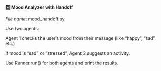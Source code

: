 **2️⃣ Mood Analyzer with Handoff**

*File name*: mood_handoff.py

Use two agents:

Agent 1 checks the user’s mood from their message (like “happy”, “sad”, etc.)

If mood is “sad” or “stressed”, Agent 2 suggests an activity.

Use Runner.run() for both agents and print the results.